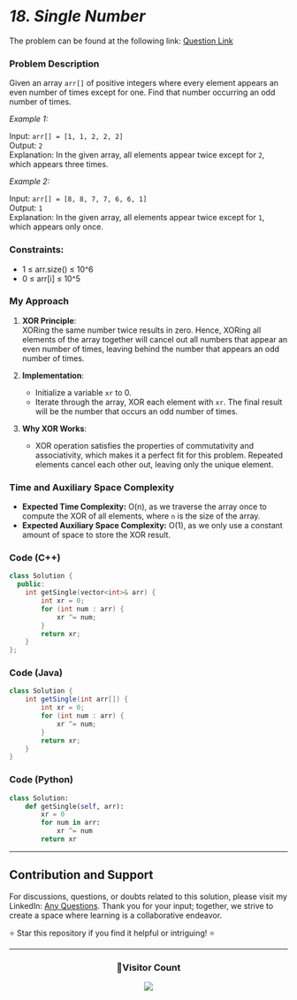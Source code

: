 # _18. Single Number_

The problem can be found at the following link: [Question Link](https://www.geeksforgeeks.org/problems/single-number1014/1)

### **Problem Description**

Given an array `arr[]` of positive integers where every element appears an even number of times except for one. Find that number occurring an odd number of times.

_Example 1:_

Input: `arr[] = [1, 1, 2, 2, 2]`  
Output: `2`  
Explanation: In the given array, all elements appear twice except for `2`, which appears three times.

_Example 2:_

Input: `arr[] = [8, 8, 7, 7, 6, 6, 1]`  
Output: `1`  
Explanation: In the given array, all elements appear twice except for `1`, which appears only once.

### **Constraints:**

- 1 ≤ arr.size() ≤ 10^6
- 0 ≤ arr[i] ≤ 10^5

### **My Approach**

1. **XOR Principle**:  
   XORing the same number twice results in zero. Hence, XORing all elements of the array together will cancel out all numbers that appear an even number of times, leaving behind the number that appears an odd number of times.

2. **Implementation**:

   - Initialize a variable `xr` to 0.
   - Iterate through the array, XOR each element with `xr`. The final result will be the number that occurs an odd number of times.

3. **Why XOR Works**:
   - XOR operation satisfies the properties of commutativity and associativity, which makes it a perfect fit for this problem. Repeated elements cancel each other out, leaving only the unique element.

### **Time and Auxiliary Space Complexity**

- **Expected Time Complexity:** O(n), as we traverse the array once to compute the XOR of all elements, where `n` is the size of the array.
- **Expected Auxiliary Space Complexity:** O(1), as we only use a constant amount of space to store the XOR result.

### **Code (C++)**

```cpp
class Solution {
  public:
    int getSingle(vector<int>& arr) {
        int xr = 0;
        for (int num : arr) {
            xr ^= num;
        }
        return xr;
    }
};
```

### **Code (Java)**

```java
class Solution {
    int getSingle(int arr[]) {
        int xr = 0;
        for (int num : arr) {
            xr ^= num;
        }
        return xr;
    }
}
```

### **Code (Python)**

```python
class Solution:
    def getSingle(self, arr):
        xr = 0
        for num in arr:
            xr ^= num
        return xr
```

---

## **Contribution and Support**

For discussions, questions, or doubts related to this solution, please visit my LinkedIn: [Any Questions](https://www.linkedin.com/in/patel-hetkumar-sandipbhai-8b110525a/). Thank you for your input; together, we strive to create a space where learning is a collaborative endeavor.

⭐ Star this repository if you find it helpful or intriguing! ⭐

---

<div align=center>
  <h3><b>📍Visitor Count</b></h3>
</div>

<p align="center">   
  <img src="https://visitor-badge.laobi.icu/badge?page_id=Hunterdii.GeeksforGeeks-POTD" />  
</p>
